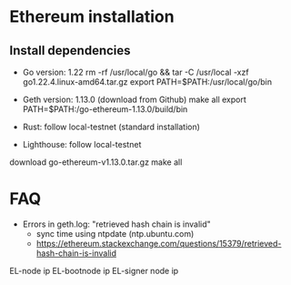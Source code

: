 
# Ethereum installation

##  Install dependencies

* Go version: 1.22
rm -rf /usr/local/go && tar -C /usr/local -xzf go1.22.4.linux-amd64.tar.gz
export PATH=$PATH:/usr/local/go/bin

* Geth version: 1.13.0 (download from Github)
make all
export PATH=$PATH:<prefix>/go-ethereum-1.13.0/build/bin

* Rust: follow local-testnet (standard installation)

* Lighthouse: follow local-testnet

download go-ethereum-v1.13.0.tar.gz
make all

# FAQ

* Errors in geth.log: "retrieved hash chain is invalid"
   * sync time using ntpdate (ntp.ubuntu.com)
   * https://ethereum.stackexchange.com/questions/15379/retrieved-hash-chain-is-invalid

EL-node ip
EL-bootnode ip
EL-signer node ip
